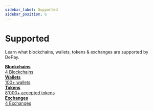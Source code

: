 ```yaml
---
sidebar_label: Supported
sidebar_position: 6
---
```


# Supported

Learn what blockchains, wallets, tokens & exchanges are supported by DePay.


<div className="col-12 col-md-6 pt-4">

  <div className="pb-1">
    <a href="/docs/payments/supported/blockchains" className="d-flex hover-card p-3">
      <div className="text-center" style={{width: "3rem"}}>
        <FontAwesomeIcon className="fa-2xl pt-2" icon="fa-solid fa-cube" />
      </div>
      <div className="ps-3 pt-1">
        <div className="text-light"><strong>Blockchains</strong></div>
        <div className="text-light">4 Blockchains</div>
      </div>
    </a>
  </div>

  <div className="pb-1">
    <a href="/docs/payments/supported/wallets" className="d-flex hover-card p-3">
      <div className="text-center" style={{width: "3rem"}}>
        <FontAwesomeIcon className="fa-2xl pt-2" icon="fa-solid fa-wallet" />
      </div>
      <div className="ps-3 pt-1">
        <div className="text-light"><strong>Wallets</strong></div>
        <div className="text-light">100+ wallets</div>
      </div>
    </a>
  </div>

  <div className="pb-1">
    <a href="/docs/payments/supported/tokens" className="d-flex hover-card p-3">
      <div className="text-center" style={{width: "3rem"}}>
        <FontAwesomeIcon className="fa-2xl pt-2" icon="fa-solid fa-coins" />
      </div>
      <div className="ps-3 pt-1">
        <div className="text-light"><strong>Tokens</strong></div>
        <div className="text-light">8'000+ accepted tokens</div>
      </div>
    </a>
  </div>

  <div className="pb-1">
    <a href="/docs/payments/supported/exchanges" className="d-flex hover-card p-3">
      <div className="text-center" style={{width: "3rem"}}>
        <FontAwesomeIcon className="fa-2xl pt-2" icon="fa-solid fa-money-bill-transfer" />
      </div>
      <div className="ps-3 pt-1">
        <div className="text-light"><strong>Exchanges</strong></div>
        <div className="text-light">4 Exchanges</div>
      </div>
    </a>
  </div>
</div>
